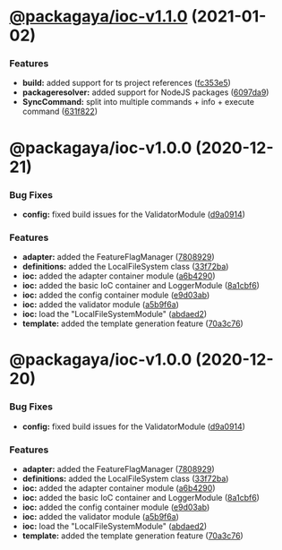 # [@packagaya/ioc-v1.1.0](https://github.com/Packagaya/Packagaya/compare/@packagaya/ioc-v1.0.0...@packagaya/ioc-v1.1.0) (2021-01-02)


### Features

* **build:** added support for ts project references ([fc353e5](https://github.com/Packagaya/Packagaya/commit/fc353e5e9d0f297514d3d18d30e173d7fa0261e2))
* **packageresolver:** added support for NodeJS packages ([6097da9](https://github.com/Packagaya/Packagaya/commit/6097da930b2f7e7c1b753e28b638666d8092b2b2))
* **SyncCommand:** split into multiple commands + info + execute command ([631f822](https://github.com/Packagaya/Packagaya/commit/631f82276e42c7ab9b29d27d62a9c745e3d2557b))

# @packagaya/ioc-v1.0.0 (2020-12-21)


### Bug Fixes

* **config:** fixed build issues for the ValidatorModule ([d9a0914](https://github.com/Packagaya/Packagaya/commit/d9a09149b50546fa55c3897f692c8669bb88d21e))


### Features

* **adapter:** added the FeatureFlagManager ([7808929](https://github.com/Packagaya/Packagaya/commit/7808929f507e6dfbf0491affe9ee4145597928d4))
* **definitions:** added the LocalFileSystem class ([33f72ba](https://github.com/Packagaya/Packagaya/commit/33f72baf8f085e103f0bd69d721ecb65eeb5e5ba))
* **ioc:** added the adapter container module ([a6b4290](https://github.com/Packagaya/Packagaya/commit/a6b429012b2e68de5b0bacd35a3a98889bc9904c))
* **ioc:** added the basic IoC container and LoggerModule ([8a1cbf6](https://github.com/Packagaya/Packagaya/commit/8a1cbf67d2e9adba86f682ee134a49f45cc5e078))
* **ioc:** added the config container module ([e9d03ab](https://github.com/Packagaya/Packagaya/commit/e9d03aba077e0850db5711cb438d4ca18fc08897))
* **ioc:** added the validator module ([a5b9f6a](https://github.com/Packagaya/Packagaya/commit/a5b9f6a2fbb0abb62ece845f2b6c58f57ba8ad60))
* **ioc:** load the "LocalFileSystemModule" ([abdaed2](https://github.com/Packagaya/Packagaya/commit/abdaed24aa60907c21a90cbcf6b4947e3b005e48))
* **template:** added the template generation feature ([70a3c76](https://github.com/Packagaya/Packagaya/commit/70a3c7601ed81a948216f4985968924f199caa52))

# @packagaya/ioc-v1.0.0 (2020-12-20)

### Bug Fixes

-   **config:** fixed build issues for the ValidatorModule ([d9a0914](https://github.com/Packagaya/Packagaya/commit/d9a09149b50546fa55c3897f692c8669bb88d21e))

### Features

-   **adapter:** added the FeatureFlagManager ([7808929](https://github.com/Packagaya/Packagaya/commit/7808929f507e6dfbf0491affe9ee4145597928d4))
-   **definitions:** added the LocalFileSystem class ([33f72ba](https://github.com/Packagaya/Packagaya/commit/33f72baf8f085e103f0bd69d721ecb65eeb5e5ba))
-   **ioc:** added the adapter container module ([a6b4290](https://github.com/Packagaya/Packagaya/commit/a6b429012b2e68de5b0bacd35a3a98889bc9904c))
-   **ioc:** added the basic IoC container and LoggerModule ([8a1cbf6](https://github.com/Packagaya/Packagaya/commit/8a1cbf67d2e9adba86f682ee134a49f45cc5e078))
-   **ioc:** added the config container module ([e9d03ab](https://github.com/Packagaya/Packagaya/commit/e9d03aba077e0850db5711cb438d4ca18fc08897))
-   **ioc:** added the validator module ([a5b9f6a](https://github.com/Packagaya/Packagaya/commit/a5b9f6a2fbb0abb62ece845f2b6c58f57ba8ad60))
-   **ioc:** load the "LocalFileSystemModule" ([abdaed2](https://github.com/Packagaya/Packagaya/commit/abdaed24aa60907c21a90cbcf6b4947e3b005e48))
-   **template:** added the template generation feature ([70a3c76](https://github.com/Packagaya/Packagaya/commit/70a3c7601ed81a948216f4985968924f199caa52))
